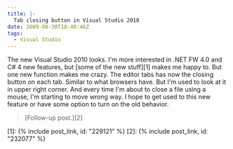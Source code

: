```yaml
---
title: |-
  Tab closing button in Visual Studio 2010
date: 2009-08-30T18:40:46Z
tags:
  - Visual Studio
---
```

The new Visual Studio 2010 looks. I'm more interested in .NET FW 4.0 and C# 4 new features, but [some of the new stuff][1] makes me happy to. But one new function makes me crazy. The editor tabs has now the closing button on each tab. Similar to what browsers have. But I'm used to look at it in upper right corner. And every time I'm about to close a file using a mouse, I'm starting to move wrong way. I hope to get used to this new feature or have some option to turn on the old behavior.

> [Follow-up post.][2]

[1]: {% include post_link, id: "229121" %}
[2]: {% include post_link, id: "232077" %}
